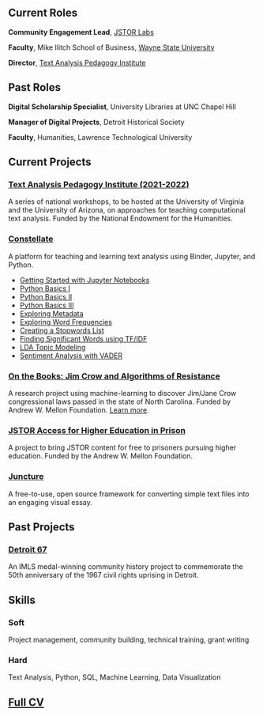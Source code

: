 ## Current Roles
**Community Engagement Lead**, [JSTOR Labs](https://labs.jstor.org/)

**Faculty**, Mike Ilitch School of Business, [Wayne State University](https://ilitchbusiness.wayne.edu/)

**Director**, [Text Analysis Pedagogy Institute](https://nkelber.github.io/tapi2021/book/intro.html)

## Past Roles
**Digital Scholarship Specialist**, University Libraries at UNC Chapel Hill

**Manager of Digital Projects**, Detroit Historical Society

**Faculty**, Humanities, Lawrence Technological University

## Current Projects
### [Text Analysis Pedagogy Institute (2021-2022)](https://nkelber.github.io/tapi2021/book/intro.html)
A series of national workshops, to be hosted at the University of Virginia and the University of Arizona, on approaches for teaching computational text analysis. Funded by the National Endowment for the Humanities.

### [Constellate](http://constellate.org)
A platform for teaching and learning text analysis using Binder, Jupyter, and Python.

* [Getting Started with Jupyter Notebooks](https://ithaka.github.io/tdm-notebooks/getting-started-with-jupyter.html)
* [Python Basics I](https://ithaka.github.io/tdm-notebooks/python-basics-1.html)
* [Python Basics II](https://ithaka.github.io/tdm-notebooks/python-basics-2.html)
* [Python Basics III](https://ithaka.github.io/tdm-notebooks/python-basics-3.html)
* [Exploring Metadata](https://ithaka.github.io/tdm-notebooks/exploring-metadata.html)
* [Exploring Word Frequencies](https://ithaka.github.io/tdm-notebooks/exploring-word-frequencies.html)
* [Creating a Stopwords List](https://ithaka.github.io/tdm-notebooks/creating-stopwords-list.html)
* [Finding Significant Words using TF/IDF](https://ithaka.github.io/tdm-notebooks/finding-significant-terms.html)
* [LDA Topic Modeling](https://ithaka.github.io/tdm-notebooks/topic-modeling.html)
* [Sentiment Analysis with VADER](https://ithaka.github.io/tdm-notebooks/sentiment-analysis-with-vader.html)

### [On the Books: Jim Crow and Algorithms of Resistance](https://onthebooks.lib.unc.edu/)
A research project using machine-learning to discover Jim/Jane Crow congressional laws passed in the state of North Carolina. Funded by Andrew W. Mellon Foundation. [Learn more](https://www.youtube.com/watch?v=doyN6t7htlA).

### [JSTOR Access for Higher Education in Prison](https://www.ithaka.org/news/ithaka-awarded-grant-improve-higher-education-prisons/)
A project to bring JSTOR content for free to prisoners pursuing higher education. Funded by the Andrew W. Mellon Foundation.

### [Juncture](https://juncture-digital.org/)
A free-to-use, open source framework for converting simple text files into an engaging visual essay. 

## Past Projects

### [Detroit 67](https://detroit1967.org/)
An IMLS medal-winning community history project to commemorate the 50th anniversary of the 1967 civil rights uprising in Detroit.

## Skills

### Soft
Project management, community building, technical training, grant writing

### Hard
Text Analysis, Python, SQL, Machine Learning, Data Visualization

## [Full CV](https://docs.google.com/document/d/1yu_JzqxbjoY5akG_GB12rK56j9MRAKEUAFKcBu1_jU8/edit?usp=sharing)







